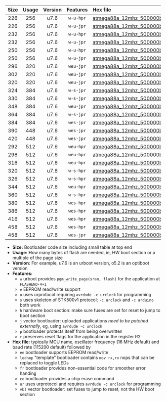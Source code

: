 |Size|Usage|Version|Features|Hex file|
|:-:|:-:|:-:|:-:|:--|
|226|256|u7.6|`w-u-hpr`|[atmega88a_12mhz_500000bps_ur.hex](https://raw.githubusercontent.com/stefanrueger/urboot/main/bootloaders/atmega88a/fcpu_12mhz/500000_bps/atmega88a_12mhz_500000bps_ur.hex)|
|226|256|u7.6|`w-u-jpr`|[atmega88a_12mhz_500000bps_ur_vbl.hex](https://raw.githubusercontent.com/stefanrueger/urboot/main/bootloaders/atmega88a/fcpu_12mhz/500000_bps/atmega88a_12mhz_500000bps_ur_vbl.hex)|
|232|256|u7.6|`w-u-hpr`|[atmega88a_12mhz_500000bps_lednop_ur.hex](https://raw.githubusercontent.com/stefanrueger/urboot/main/bootloaders/atmega88a/fcpu_12mhz/500000_bps/atmega88a_12mhz_500000bps_lednop_ur.hex)|
|232|256|u7.6|`w-u-jpr`|[atmega88a_12mhz_500000bps_lednop_ur_vbl.hex](https://raw.githubusercontent.com/stefanrueger/urboot/main/bootloaders/atmega88a/fcpu_12mhz/500000_bps/atmega88a_12mhz_500000bps_lednop_ur_vbl.hex)|
|250|256|u7.6|`w-u-hpr`|[atmega88a_12mhz_500000bps_lednop_fr_ur.hex](https://raw.githubusercontent.com/stefanrueger/urboot/main/bootloaders/atmega88a/fcpu_12mhz/500000_bps/atmega88a_12mhz_500000bps_lednop_fr_ur.hex)|
|250|256|u7.6|`w-u-jpr`|[atmega88a_12mhz_500000bps_lednop_fr_ur_vbl.hex](https://raw.githubusercontent.com/stefanrueger/urboot/main/bootloaders/atmega88a/fcpu_12mhz/500000_bps/atmega88a_12mhz_500000bps_lednop_fr_ur_vbl.hex)|
|296|320|u7.6|`weu-jpr`|[atmega88a_12mhz_500000bps_ee_ur_vbl.hex](https://raw.githubusercontent.com/stefanrueger/urboot/main/bootloaders/atmega88a/fcpu_12mhz/500000_bps/atmega88a_12mhz_500000bps_ee_ur_vbl.hex)|
|302|320|u7.6|`weu-jpr`|[atmega88a_12mhz_500000bps_ee_lednop_ur_vbl.hex](https://raw.githubusercontent.com/stefanrueger/urboot/main/bootloaders/atmega88a/fcpu_12mhz/500000_bps/atmega88a_12mhz_500000bps_ee_lednop_ur_vbl.hex)|
|320|320|u7.6|`weu-jpr`|[atmega88a_12mhz_500000bps_ee_lednop_fr_ur_vbl.hex](https://raw.githubusercontent.com/stefanrueger/urboot/main/bootloaders/atmega88a/fcpu_12mhz/500000_bps/atmega88a_12mhz_500000bps_ee_lednop_fr_ur_vbl.hex)|
|324|384|u7.6|`w-s-jpr`|[atmega88a_12mhz_500000bps_vbl.hex](https://raw.githubusercontent.com/stefanrueger/urboot/main/bootloaders/atmega88a/fcpu_12mhz/500000_bps/atmega88a_12mhz_500000bps_vbl.hex)|
|330|384|u7.6|`w-s-jpr`|[atmega88a_12mhz_500000bps_lednop_vbl.hex](https://raw.githubusercontent.com/stefanrueger/urboot/main/bootloaders/atmega88a/fcpu_12mhz/500000_bps/atmega88a_12mhz_500000bps_lednop_vbl.hex)|
|348|384|u7.6|`weu-jpr`|[atmega88a_12mhz_500000bps_ee_lednop_fr_ce_ur_vbl.hex](https://raw.githubusercontent.com/stefanrueger/urboot/main/bootloaders/atmega88a/fcpu_12mhz/500000_bps/atmega88a_12mhz_500000bps_ee_lednop_fr_ce_ur_vbl.hex)|
|364|384|u7.6|`w-s-jpr`|[atmega88a_12mhz_500000bps_lednop_fr_vbl.hex](https://raw.githubusercontent.com/stefanrueger/urboot/main/bootloaders/atmega88a/fcpu_12mhz/500000_bps/atmega88a_12mhz_500000bps_lednop_fr_vbl.hex)|
|384|384|u7.6|`wes-jpr`|[atmega88a_12mhz_500000bps_ee_vbl.hex](https://raw.githubusercontent.com/stefanrueger/urboot/main/bootloaders/atmega88a/fcpu_12mhz/500000_bps/atmega88a_12mhz_500000bps_ee_vbl.hex)|
|390|448|u7.6|`wes-jpr`|[atmega88a_12mhz_500000bps_ee_lednop_vbl.hex](https://raw.githubusercontent.com/stefanrueger/urboot/main/bootloaders/atmega88a/fcpu_12mhz/500000_bps/atmega88a_12mhz_500000bps_ee_lednop_vbl.hex)|
|420|448|u7.6|`wes-jpr`|[atmega88a_12mhz_500000bps_ee_lednop_fr_vbl.hex](https://raw.githubusercontent.com/stefanrueger/urboot/main/bootloaders/atmega88a/fcpu_12mhz/500000_bps/atmega88a_12mhz_500000bps_ee_lednop_fr_vbl.hex)|
|292|512|u7.6|`weu-hpr`|[atmega88a_12mhz_500000bps_ee_ur.hex](https://raw.githubusercontent.com/stefanrueger/urboot/main/bootloaders/atmega88a/fcpu_12mhz/500000_bps/atmega88a_12mhz_500000bps_ee_ur.hex)|
|298|512|u7.6|`weu-hpr`|[atmega88a_12mhz_500000bps_ee_lednop_ur.hex](https://raw.githubusercontent.com/stefanrueger/urboot/main/bootloaders/atmega88a/fcpu_12mhz/500000_bps/atmega88a_12mhz_500000bps_ee_lednop_ur.hex)|
|316|512|u7.6|`weu-hpr`|[atmega88a_12mhz_500000bps_ee_lednop_fr_ur.hex](https://raw.githubusercontent.com/stefanrueger/urboot/main/bootloaders/atmega88a/fcpu_12mhz/500000_bps/atmega88a_12mhz_500000bps_ee_lednop_fr_ur.hex)|
|320|512|u7.6|`w-s-hpr`|[atmega88a_12mhz_500000bps.hex](https://raw.githubusercontent.com/stefanrueger/urboot/main/bootloaders/atmega88a/fcpu_12mhz/500000_bps/atmega88a_12mhz_500000bps.hex)|
|326|512|u7.6|`w-s-hpr`|[atmega88a_12mhz_500000bps_lednop.hex](https://raw.githubusercontent.com/stefanrueger/urboot/main/bootloaders/atmega88a/fcpu_12mhz/500000_bps/atmega88a_12mhz_500000bps_lednop.hex)|
|344|512|u7.6|`weu-hpr`|[atmega88a_12mhz_500000bps_ee_lednop_fr_ce_ur.hex](https://raw.githubusercontent.com/stefanrueger/urboot/main/bootloaders/atmega88a/fcpu_12mhz/500000_bps/atmega88a_12mhz_500000bps_ee_lednop_fr_ce_ur.hex)|
|360|512|u7.6|`w-s-hpr`|[atmega88a_12mhz_500000bps_lednop_fr.hex](https://raw.githubusercontent.com/stefanrueger/urboot/main/bootloaders/atmega88a/fcpu_12mhz/500000_bps/atmega88a_12mhz_500000bps_lednop_fr.hex)|
|380|512|u7.6|`wes-hpr`|[atmega88a_12mhz_500000bps_ee.hex](https://raw.githubusercontent.com/stefanrueger/urboot/main/bootloaders/atmega88a/fcpu_12mhz/500000_bps/atmega88a_12mhz_500000bps_ee.hex)|
|386|512|u7.6|`wes-hpr`|[atmega88a_12mhz_500000bps_ee_lednop.hex](https://raw.githubusercontent.com/stefanrueger/urboot/main/bootloaders/atmega88a/fcpu_12mhz/500000_bps/atmega88a_12mhz_500000bps_ee_lednop.hex)|
|416|512|u7.6|`wes-hpr`|[atmega88a_12mhz_500000bps_ee_lednop_fr.hex](https://raw.githubusercontent.com/stefanrueger/urboot/main/bootloaders/atmega88a/fcpu_12mhz/500000_bps/atmega88a_12mhz_500000bps_ee_lednop_fr.hex)|
|458|512|u7.6|`wes-hpr`|[atmega88a_12mhz_500000bps_ee_lednop_fr_ce.hex](https://raw.githubusercontent.com/stefanrueger/urboot/main/bootloaders/atmega88a/fcpu_12mhz/500000_bps/atmega88a_12mhz_500000bps_ee_lednop_fr_ce.hex)|
|458|512|u7.6|`wes-jpr`|[atmega88a_12mhz_500000bps_ee_lednop_fr_ce_vbl.hex](https://raw.githubusercontent.com/stefanrueger/urboot/main/bootloaders/atmega88a/fcpu_12mhz/500000_bps/atmega88a_12mhz_500000bps_ee_lednop_fr_ce_vbl.hex)|

- **Size:** Bootloader code size including small table at top end
- **Usage:** How many bytes of flash are needed, ie, HW boot section or a multiple of the page size
- **Version:** For example, u7.6 is an urboot version, o5.2 is an optiboot version
- **Features:**
  + `w` urboot provides `pgm_write_page(sram, flash)` for the application at `FLASHEND-4+1`
  + `e` EEPROM read/write support
  + `u` uses urprotocol requiring `avrdude -c urclock` for programming
  + `s` uses skeleton of STK500v1 protocol; `-c urclock` and `-c arduino` both work
  + `h` hardware boot section: make sure fuses are set for reset to jump to boot section
  + `j` vector bootloader: uploaded applications *need to be patched externally*, eg, using `avrdude -c urclock`
  + `p` bootloader protects itself from being overwritten
  + `r` preserves reset flags for the application in the register R2
- **Hex file:** typically MCU name, oscillator frequency (16 MHz default) and baud rate (115200 default) followed by
  + `ee` bootloader supports EEPROM read/write
  + `lednop` "template" bootloader contains `mov rx,rx` nops that can be replaced to toggle LEDs
  + `fr` bootloader provides non-essential code for smoother error handing
  + `ce` bootloader provides a chip erase command
  + `ur` uses urprotocol and requires `avrdude -c urclock` for programming
  + `vbl` vector bootloader: set fuses to jump to reset, not the HW boot section
